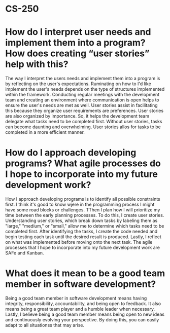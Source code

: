 # CS-250

# How do I interpret user needs and implement them into a program? How does creating “user stories” help with this?
The way I interpret the users needs and implement them into a program is by reflecting on the user's expectations. Ruminating on how to I'd like implement the user's needs depends on the type of structures implemented within the framework. Conducting regular meetings with the development team and creating an environment where communication is open helps to ensure the user's needs are met as well. User stories assist in facilitating this because they organize user requirements are preferences. User stories are also organized by importance. So, it helps the development team delegate what tasks need to be completed first. Without user stories, tasks can become daunting and overwhelming. User stories allos for tasks to be completed in a more efficient manner.
 
# How do I approach developing programs? What agile processes do I hope to incorporate into my future development work?
How I approach developing programs is to identify all possible constraints first. I think it's good to know wjere in the programming process I might have some road blocks or challenges. TThen I plan how I will prioritize my time between the early planning processes. To do this, I create user stories. Understanding user stories, which break down tasks by labeling them as "large," "medium," or "small," allow me to determine which tasks need to be completed first. After identifying the tasks, I create the code needed and begin testing each task until the desired result is produced. Lastly, I reflect on what was implemented before moving onto the next task. The agile processes that I hope to incorporate into my future development work are SAFe and Kanban.
 
# What does it mean to be a good team member in software development?
Being a good team member in software development means having integrity, responsibility, accountability, and being open to feedback. It also means being a great team player and a humble leader when necessary. Lastly, I believe being a good team member means being open to new ideas and continuously evolving your perspective. By doing this, you can easily adapt to all situationss that may arise. 
 
